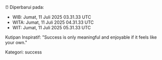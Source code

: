 ⏰ Diperbarui pada:
- WIB: Jumat, 11 Juli 2025 03.31.33 UTC
- WITA: Jumat, 11 Juli 2025 04.31.33 UTC
- WIT: Jumat, 11 Juli 2025 05.31.33 UTC

Kutipan Inspiratif:
"Success is only meaningful and enjoyable if it feels like your own."


Kategori: success

